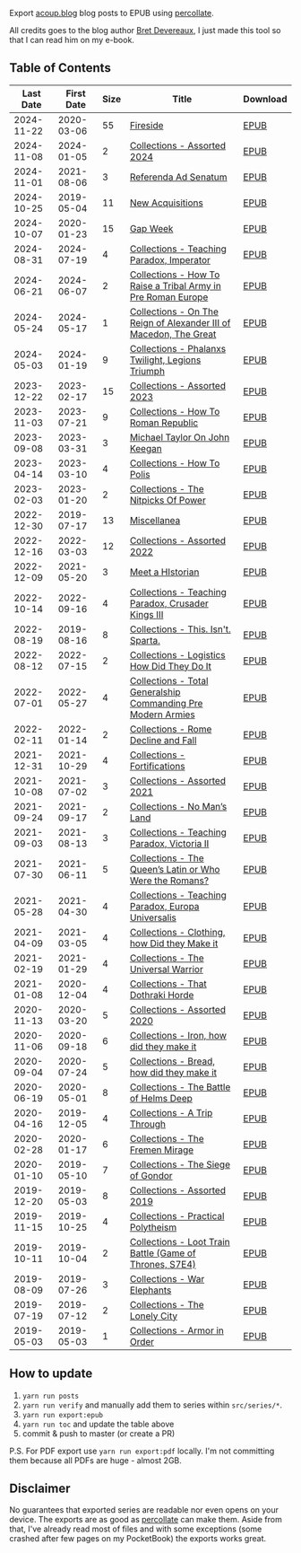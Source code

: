 Export [acoup.blog](https://acoup.blog) blog posts to EPUB using [percollate](https://www.npmjs.org/package/percollate).

All credits goes to the blog author [Bret Devereaux](https://twitter.com/BretDevereaux), I just made this tool so that I can read him on my e-book.


## Table of Contents

| Last Date | First Date | Size | Title | Download |
| - | - | - | - | - |
|2024-11-22|2020-03-06|55|[Fireside](https://acoup.blog/2020/03/06/fireside-friday-march-6-2020/)|[EPUB](./dist/epub/Fireside.epub)|
|2024-11-08|2024-01-05|2|[Collections - Assorted 2024](https://acoup.blog/2024/01/05/collections-the-journey-of-the-roman-gladius-and-other-swords/)|[EPUB](./dist/epub/Collections%20-%20Assorted%202024.epub)|
|2024-11-01|2021-08-06|3|[Referenda Ad Senatum](https://acoup.blog/2021/08/06/referenda-ad-senatum-august-6-2021-feelings-at-the-fall-of-the-republic-ancient-and-medieval-living-standards-and-zombies/)|[EPUB](./dist/epub/Referenda%20Ad%20Senatum.epub)|
|2024-10-25|2019-05-04|11|[New Acquisitions](https://acoup.blog/2019/05/04/new-acquisitions-that-dothraki-charge/)|[EPUB](./dist/epub/New%20Acquisitions.epub)|
|2024-10-07|2020-01-23|15|[Gap Week](https://acoup.blog/2020/01/23/gap-week-roundup-jan-24-2020/)|[EPUB](./dist/epub/Gap%20Week.epub)|
|2024-08-31|2024-07-19|4|[Collections - Teaching Paradox, Imperator](https://acoup.blog/2024/07/19/collections-teaching-paradox-imperator-part-i-divisa-in-partes-tres/)|[EPUB](./dist/epub/Collections%20-%20Teaching%20Paradox,%20Imperator.epub)|
|2024-06-21|2024-06-07|2|[Collections - How To Raise a Tribal Army in Pre Roman Europe](https://acoup.blog/2024/06/07/collections-how-to-raise-a-tribal-army-in-pre-roman-europe-part-i-aristocrats-retainers-and-clients/)|[EPUB](./dist/epub/Collections%20-%20How%20To%20Raise%20a%20Tribal%20Army%20in%20Pre%20Roman%20Europe.epub)|
|2024-05-24|2024-05-17|1|[Collections - On The Reign of Alexander III of Macedon, The Great](https://acoup.blog/2024/05/17/collections-on-the-reign-of-alexander-iii-of-macedon-the-great/)|[EPUB](./dist/epub/Collections%20-%20On%20The%20Reign%20of%20Alexander%20III%20of%20Macedon,%20The%20Great.epub)|
|2024-05-03|2024-01-19|9|[Collections - Phalanxs Twilight, Legions Triumph](https://acoup.blog/2024/01/19/collections-phalanxs-twilight-legions-triumph-part-ia-heirs-of-alexander/)|[EPUB](./dist/epub/Collections%20-%20Phalanxs%20Twilight,%20Legions%20Triumph.epub)|
|2023-12-22|2023-02-17|15|[Collections - Assorted 2023](https://acoup.blog/2023/02/17/collections-on-chatgpt/)|[EPUB](./dist/epub/Collections%20-%20Assorted%202023.epub)|
|2023-11-03|2023-07-21|9|[Collections - How To Roman Republic](https://acoup.blog/2023/07/21/collections-how-to-roman-republic-101-part-i-spqr/)|[EPUB](./dist/epub/Collections%20-%20How%20To%20Roman%20Republic.epub)|
|2023-09-08|2023-03-31|3|[Michael Taylor On John Keegan](https://acoup.blog/2023/03/31/michael-taylor-on-john-keegans-the-face-of-battle-a-retrospective/)|[EPUB](./dist/epub/Michael%20Taylor%20On%20John%20Keegan.epub)|
|2023-04-14|2023-03-10|4|[Collections - How To Polis](https://acoup.blog/2023/03/10/collections-how-to-polis-101-part-i-component-parts/)|[EPUB](./dist/epub/Collections%20-%20How%20To%20Polis.epub)|
|2023-02-03|2023-01-20|2|[Collections - The Nitpicks Of Power](https://acoup.blog/2023/01/20/collections-the-nitpicks-of-power-part-i-exploding-forges/)|[EPUB](./dist/epub/Collections%20-%20The%20Nitpicks%20Of%20Power.epub)|
|2022-12-30|2019-07-17|13|[Miscellanea](https://acoup.blog/2019/07/17/miscellanea-a-brief-discussion-of-history-and-scope-or-what-am-i-doing-here/)|[EPUB](./dist/epub/Miscellanea.epub)|
|2022-12-16|2022-03-03|12|[Collections - Assorted 2022](https://acoup.blog/2022/03/03/collections-how-the-weak-can-win-a-primer-on-protracted-war/)|[EPUB](./dist/epub/Collections%20-%20Assorted%202022.epub)|
|2022-12-09|2021-05-20|3|[Meet a HIstorian](https://acoup.blog/2021/05/20/meet-a-historian-robin-s-reich-on-making-sense-of-medieval-medicine-humors-weird-animal-parts-and-experiential-knowledge/)|[EPUB](./dist/epub/Meet%20a%20HIstorian.epub)|
|2022-10-14|2022-09-16|4|[Collections - Teaching Paradox, Crusader Kings III](https://acoup.blog/2022/09/16/collections-teaching-paradox-crusader-kings-iii-part-i-making-it-personal/)|[EPUB](./dist/epub/Collections%20-%20Teaching%20Paradox,%20Crusader%20Kings%20III.epub)|
|2022-08-19|2019-08-16|8|[Collections - This. Isn't. Sparta.](https://acoup.blog/2019/08/16/collections-this-isnt-sparta-part-i-spartan-school/)|[EPUB](./dist/epub/Collections%20-%20This.%20Isn't.%20Sparta..epub)|
|2022-08-12|2022-07-15|2|[Collections - Logistics How Did They Do It](https://acoup.blog/2022/07/15/collections-logistics-how-did-they-do-it-part-i-the-problem/)|[EPUB](./dist/epub/Collections%20-%20Logistics%20How%20Did%20They%20Do%20It.epub)|
|2022-07-01|2022-05-27|4|[Collections - Total Generalship Commanding Pre Modern Armies](https://acoup.blog/2022/05/27/collections-total-generalship-commanding-pre-modern-armies-part-i-reports/)|[EPUB](./dist/epub/Collections%20-%20Total%20Generalship%20Commanding%20Pre%20Modern%20Armies.epub)|
|2022-02-11|2022-01-14|2|[Collections - Rome Decline and Fall](https://acoup.blog/2022/01/14/collections-rome-decline-and-fall-part-i-words/)|[EPUB](./dist/epub/Collections%20-%20Rome%20Decline%20and%20Fall.epub)|
|2021-12-31|2021-10-29|4|[Collections - Fortifications](https://acoup.blog/2021/10/29/collections-fortification-part-i-the-besiegers-playbook/)|[EPUB](./dist/epub/Collections%20-%20Fortifications.epub)|
|2021-10-08|2021-07-02|3|[Collections - Assorted 2021](https://acoup.blog/2021/07/02/collections-my-country-isnt-a-nation/)|[EPUB](./dist/epub/Collections%20-%20Assorted%202021.epub)|
|2021-09-24|2021-09-17|2|[Collections - No Man’s Land](https://acoup.blog/2021/09/17/collections-no-mans-land-part-i-the-trench-stalemate/)|[EPUB](./dist/epub/Collections%20-%20No%20Man’s%20Land.epub)|
|2021-09-03|2021-08-13|3|[Collections - Teaching Paradox, Victoria II](https://acoup.blog/2021/08/13/collections-teaching-paradox-victoria-ii-part-i-mechanics-and-gears/)|[EPUB](./dist/epub/Collections%20-%20Teaching%20Paradox,%20Victoria%20II.epub)|
|2021-07-30|2021-06-11|5|[Collections - The Queen’s Latin or Who Were the Romans?](https://acoup.blog/2021/06/11/collections-the-queens-latin-or-who-were-the-romans-part-i-beginnings-and-legends/)|[EPUB](./dist/epub/Collections%20-%20The%20Queen’s%20Latin%20or%20Who%20Were%20the%20Romans?.epub)|
|2021-05-28|2021-04-30|4|[Collections - Teaching Paradox, Europa Universalis](https://acoup.blog/2021/04/30/collections-teaching-paradox-europa-univeralis-iv-part-i-state-of-play/)|[EPUB](./dist/epub/Collections%20-%20Teaching%20Paradox,%20Europa%20Universalis.epub)|
|2021-04-09|2021-03-05|4|[Collections - Clothing, how Did they Make it](https://acoup.blog/2021/03/05/collections-clothing-how-did-they-make-it-part-i-high-fiber/)|[EPUB](./dist/epub/Collections%20-%20Clothing,%20how%20Did%20they%20Make%20it.epub)|
|2021-02-19|2021-01-29|4|[Collections - The Universal Warrior](https://acoup.blog/2021/01/29/collections-the-universal-warrior-part-i-soldiers-warriors-and/)|[EPUB](./dist/epub/Collections%20-%20The%20Universal%20Warrior.epub)|
|2021-01-08|2020-12-04|4|[Collections - That Dothraki Horde](https://acoup.blog/2020/12/04/collections-that-dothraki-horde-part-i-barbarian-couture/)|[EPUB](./dist/epub/Collections%20-%20That%20Dothraki%20Horde.epub)|
|2020-11-13|2020-03-20|5|[Collections - Assorted 2020](https://acoup.blog/2020/03/20/collections-why-dont-we-use-chemical-weapons-anymore/)|[EPUB](./dist/epub/Collections%20-%20Assorted%202020.epub)|
|2020-11-06|2020-09-18|6|[Collections - Iron, how did they make it](https://acoup.blog/2020/09/18/collections-iron-how-did-they-make-it-part-i-mining/)|[EPUB](./dist/epub/Collections%20-%20Iron,%20how%20did%20they%20make%20it.epub)|
|2020-09-04|2020-07-24|5|[Collections - Bread, how did they make it](https://acoup.blog/2020/07/24/collections-bread-how-did-they-make-it-part-i-farmers/)|[EPUB](./dist/epub/Collections%20-%20Bread,%20how%20did%20they%20make%20it.epub)|
|2020-06-19|2020-05-01|8|[Collections - The Battle of Helms Deep](https://acoup.blog/2020/05/01/collections-the-battle-of-helms-deep-part-i-bargaining-for-goods-at-helms-gate/)|[EPUB](./dist/epub/Collections%20-%20The%20Battle%20of%20Helms%20Deep.epub)|
|2020-04-16|2019-12-05|4|[Collections - A Trip Through](https://acoup.blog/2019/12/05/collections-a-trip-through-thucydides-fear-honor-and-interest/)|[EPUB](./dist/epub/Collections%20-%20A%20Trip%20Through.epub)|
|2020-02-28|2020-01-17|6|[Collections - The Fremen Mirage](https://acoup.blog/2020/01/17/collections-the-fremen-mirage-part-i-war-at-the-dawn-of-civilization/)|[EPUB](./dist/epub/Collections%20-%20The%20Fremen%20Mirage.epub)|
|2020-01-10|2019-05-10|7|[Collections - The Siege of Gondor](https://acoup.blog/2019/05/10/collections-the-siege-of-gondor/)|[EPUB](./dist/epub/Collections%20-%20The%20Siege%20of%20Gondor.epub)|
|2019-12-20|2019-05-03|8|[Collections - Assorted 2019](https://acoup.blog/2019/05/03/blog-overview-a-collection-of-unmitigated-pedantry/)|[EPUB](./dist/epub/Collections%20-%20Assorted%202019.epub)|
|2019-11-15|2019-10-25|4|[Collections - Practical Polytheism](https://acoup.blog/2019/10/25/collections-practical-polytheism-part-i-knowledge/)|[EPUB](./dist/epub/Collections%20-%20Practical%20Polytheism.epub)|
|2019-10-11|2019-10-04|2|[Collections - Loot Train Battle (Game of Thrones, S7E4)](https://acoup.blog/2019/10/04/collections-the-preposterous-logistics-of-the-loot-train-battle-game-of-thrones-s7e4/)|[EPUB](./dist/epub/Collections%20-%20Loot%20Train%20Battle%20(Game%20of%20Thrones,%20S7E4).epub)|
|2019-08-09|2019-07-26|3|[Collections - War Elephants](https://acoup.blog/2019/07/26/collections-war-elephants-part-i-battle-pachyderms/)|[EPUB](./dist/epub/Collections%20-%20War%20Elephants.epub)|
|2019-07-19|2019-07-12|2|[Collections - The Lonely City](https://acoup.blog/2019/07/12/collections-the-lonely-city-part-i-the-ideal-city/)|[EPUB](./dist/epub/Collections%20-%20The%20Lonely%20City.epub)|
|2019-05-03|2019-05-03|1|[Collections - Armor in Order](https://acoup.blog/2019/05/03/collections-armor-in-order-part-i/)|[EPUB](./dist/epub/Collections%20-%20Armor%20in%20Order.epub)|


## How to update

1. `yarn run posts`
2. `yarn run verify` and manually add them to series within `src/series/*`.
3. `yarn run export:epub`
4. `yarn run toc` and update the table above
5. commit & push to master (or create a PR)

P.S. For PDF export use `yarn run export:pdf` locally. I'm not committing them because all PDFs are huge - almost 2GB.


## Disclaimer

No guarantees that exported series are readable nor even opens on your device.
The exports are as good as [percollate](https://www.npmjs.org/package/percollate) can make them.
Aside from that, I've already read most of files and with some exceptions (some crashed after few pages on my PocketBook) the exports works great.

